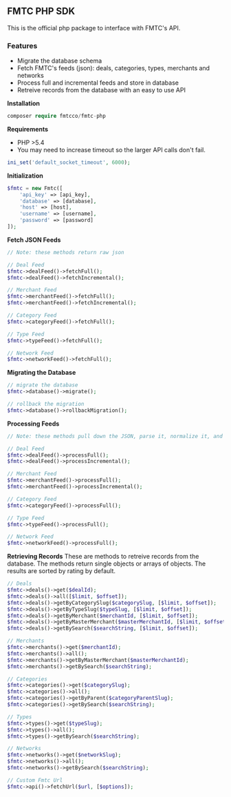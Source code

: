 ## FMTC PHP SDK
This is the official php package to interface with FMTC's API.

### Features
* Migrate the database schema
* Fetch FMTC's feeds (json): deals, categories, types, merchants and networks
* Process full and incremental feeds and store in database
* Retreive records from the database with an easy to use API

**Installation**
```php
composer require fmtcco/fmtc-php
```

**Requirements**
* PHP >5.4
* You may need to increase timeout so the larger API calls don't fail.
```php
ini_set('default_socket_timeout', 6000);
```

**Initialization**
```php
$fmtc = new Fmtc([
	'api_key' => [api_key],
	'database' => [database],
	'host' => [host],
	'username' => [username],
	'password' => [password]
]);
```

**Fetch JSON Feeds**
```php
// Note: these methods return raw json

// Deal Feed
$fmtc->dealFeed()->fetchFull();
$fmtc->dealFeed()->fetchIncremental();

// Merchant Feed
$fmtc->merchantFeed()->fetchFull();
$fmtc->merchantFeed()->fetchIncremental();

// Category Feed
$fmtc->categoryFeed()->fetchFull();

// Type Feed
$fmtc->typeFeed()->fetchFull();

// Network Feed
$fmtc->networkFeed()->fetchFull();
```

**Migrating the Database**
```php
// migrate the database
$fmtc->database()->migrate();

// rollback the migration
$fmtc->database()->rollbackMigration();
```

**Processing Feeds**
```php
// Note: these methods pull down the JSON, parse it, normalize it, and store it in the database.

// Deal Feed
$fmtc->dealFeed()->processFull();
$fmtc->dealFeed()->processIncremental();

// Merchant Feed
$fmtc->merchantFeed()->processFull();
$fmtc->merchantFeed()->processIncremental();

// Category Feed
$fmtc->categoryFeed()->processFull();

// Type Feed
$fmtc->typeFeed()->processFull();

// Network Feed
$fmtc->networkFeed()->processFull();
```

**Retrieving Records**
These are methods to retreive records from the database. 
The methods return single objects or arrays of objects.
The results are sorted by rating by default.
```php
// Deals
$fmtc->deals()->get($dealId);
$fmtc->deals()->all([$limit, $offset]);
$fmtc->deals()->getByCategorySlug($categorySlug, [$limit, $offset]);
$fmtc->deals()->getByTypeSlug($typeSlug, [$limit, $offset]);
$fmtc->deals()->getByMerchant($merchantId, [$limit, $offset]);
$fmtc->deals()->getByMasterMerchant($masterMerchantId, [$limit, $offset]);
$fmtc->deals()->getBySearch($searchString, [$limit, $offset]);

// Merchants
$fmtc->merchants()->get($merchantId);
$fmtc->merchants()->all();
$fmtc->merchants()->getByMasterMerchant($masterMerchantId);
$fmtc->merchants()->getBySearch($searchString);

// Categories
$fmtc->categories()->get($categorySlug);
$fmtc->categories()->all();
$fmtc->categories()->getByParent($categoryParentSlug);
$fmtc->categories()->getBySearch($searchString);

// Types
$fmtc->types()->get($typeSlug);
$fmtc->types()->all();
$fmtc->types()->getBySearch($searchString);

// Networks
$fmtc->networks()->get($networkSlug);
$fmtc->networks()->all();
$fmtc->networks()->getBySearch($searchString);

// Custom Fmtc Url
$fmtc->api()->fetchUrl($url, [$options]);
```

